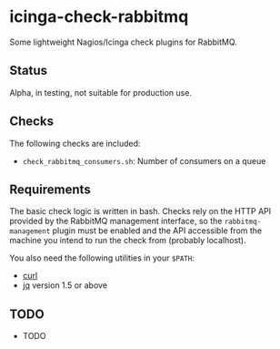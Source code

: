 # icinga-check-rabbitmq

Some lightweight Nagios/Icinga check plugins for RabbitMQ.

## Status

Alpha, in testing, not suitable for production use.

## Checks

The following checks are included:

 * `check_rabbitmq_consumers.sh`: Number of consumers on a queue

## Requirements

The basic check logic is written in bash. Checks rely on the HTTP API provided
by the RabbitMQ management interface, so the `rabbitmq-management` plugin must
be enabled and the API accessible from the machine you intend to run the check
from (probably localhost).

You also need the following utilities in your `$PATH`:

 * [curl](http://curl.haxx.se/)
 * [jq](https://stedolan.github.io/jq/) version 1.5 or above

## TODO

 * TODO
